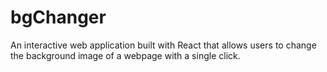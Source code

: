 # bgChanger
An interactive web application built with React that allows users to change the background image of a webpage with a single click.
